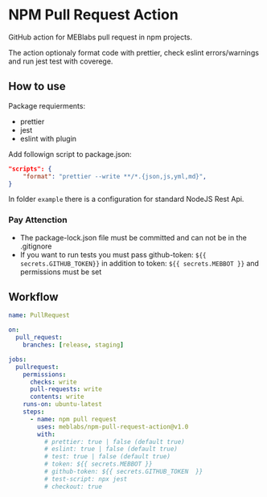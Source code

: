 # NPM Pull Request Action

GitHub action for MEBlabs pull request in npm projects.

The action optionaly format code with prettier, check eslint errors/warnings and run jest test with coverege.

## How to use

Package requierments:

- prettier 
- jest 
- eslint with plugin

Add followign script to package.json:

```json
"scripts": {
	"format": "prettier --write **/*.{json,js,yml,md}",
}
```

In folder `example` there is a configuration for standard NodeJS Rest Api.

### Pay Attenction
- The package-lock.json file must be committed and can not be in the .gitignore
- If you want to run tests you must pass github-token: `${{ secrets.GITHUB_TOKEN}}` in addition to token: `${{ secrets.MEBBOT }}` and permissions must be set

## Workflow

```yml
name: PullRequest

on:
  pull_request:
    branches: [release, staging]

jobs:
  pullrequest:
    permissions:
      checks: write
      pull-requests: write
      contents: write
    runs-on: ubuntu-latest
    steps:
      - name: npm pull request
        uses: meblabs/npm-pull-request-action@v1.0
        with:
          # prettier: true | false (default true)
          # eslint: true | false (default true)
          # test: true | false (default true)
          # token: ${{ secrets.MEBBOT }}
          # github-token: ${{ secrets.GITHUB_TOKEN  }}
          # test-script: npx jest
          # checkout: true
```
